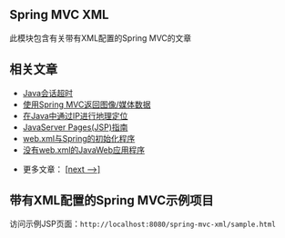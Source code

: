## Spring MVC XML

此模块包含有关带有XML配置的Spring MVC的文章

## 相关文章

+ [Java会话超时](docs/Java会话超时.md)
+ [使用Spring MVC返回图像/媒体数据](docs/使用SpringMVC返回图像-媒体数据.md)
+ [在Java中通过IP进行地理定位](docs/在Java中通过IP进行地理定位.md)
+ [JavaServer Pages(JSP)指南](docs/JavaServerPages(JSP)指南.md)
+ [web.xml与Spring的初始化程序](docs/web.xml与Spring的初始化程序.md)
+ [没有web.xml的JavaWeb应用程序](docs/没有web.xml的JavaWeb应用程序.md)

- 更多文章： [[next -->]](../spring-mvc-xml-2/README.md)

## 带有XML配置的Spring MVC示例项目

访问示例JSP页面：`http://localhost:8080/spring-mvc-xml/sample.html`